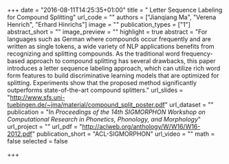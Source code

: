 +++
date = "2016-08-11T14:25:35+01:00"
title = " Letter Sequence Labeling for Compound Splitting"
url_code = ""
authors = ["Jianqiang Ma", "Verena Henrich", "Erhard Hinrichs"]
image = ""
publication_types = ["1"]
abstract_short = ""
image_preview = ""
highlight = true
abstract = "For languages such as German where compounds occur frequently and are written as single tokens, a wide variety of NLP applications benefits from recognizing and splitting compounds. As the traditional word frequency-based approach to compound splitting has several drawbacks, this paper introduces a letter sequence labeling approach, which can utilize rich word form features to build discriminative learning models that are optimized for splitting. Experiments show that the proposed method significantly outperforms state-of-the-art compound splitters."
url_slides = "http://www.sfs.uni-tuebingen.de/~jma/material/compound_split_poster.pdf"
url_dataset = ""
publication = "In *Proceedings of the 14th SIGMORPHON Workshop on Computational Research in Phonetics, Phonology, and Morphology*"
url_project = ""
url_pdf = "http://aclweb.org/anthology/W/W16/W16-2012.pdf"
publication_short = "ACL-SIGMORPHON"
url_video = ""
math = false
selected = false

+++


